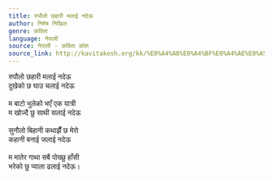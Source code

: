```yaml
---
title: रुपौलो छहारी मलाई नदेऊ
author: निमेष निखिल
genre: कविता
language: नेपाली
source: नेपाली - कविता कोश
source_link: http://kavitakosh.org/kk/%E0%A4%A8%E0%A4%BF%E0%A4%AE%E0%A5%87%E0%A4%B7_%E0%A4%A8%E0%A4%BF%E0%A4%96%E0%A4%BF%E0%A4%B2
---
```


रुपौलो छहारी मलाई नदेऊ  
दुखेको छ घाउ चलाई नदेऊ  
   
म बाटो भुलेको भएँ एक यात्री  
म खोज्दै छु साथी सलाई नदेऊ  
   
सुनौलो बिहानी कथाझैँ छ मेरो  
कहानी बनाई जलाई नदेऊ  
   
म मातेर गाथा सबै पोख्छु हाँसी  
भरेको छु प्याला ढलाई नदेऊ।
